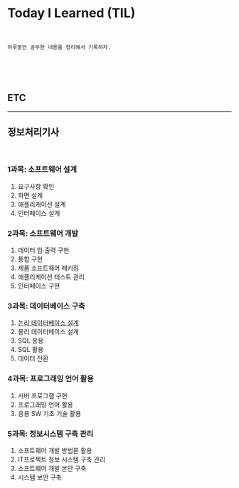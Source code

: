 # Today I Learned (TIL)

<br>

`하루동안 공부한 내용을 정리해서 기록하자. `


<br>
<br>
<br>


## ETC
---




## 정보처리기사

<br>

### 1과목: 소프트웨어 설계

1. 요구사항 확인
2. 화면 설계
3. 애플리케이션 설계
4. 인터페이스 설계



### 2과목: 소프트웨어 개발
1. 데이터 입∙출력 구현
2. 통합 구현
3. 제품 소프트웨어 패키징
4. 애플리케이션 테스트 관리
5. 인터페이스 구현



### 3과목: 데이터베이스 구축
1. [논리 데이터베이스 설계](##1.-논리-데이터베이스-설계)
2. 물리 데이터베이스 설계
3. SQL 응용
4. SQL 활용
5. 데이터 전환



### 4과목: 프로그래밍 언어 활용
1. 서버 프로그램 구현
2. 프로그래밍 언어 활용
3. 응용 SW 기초 기술 활용



### 5과목: 정보시스템 구축 관리
1. 소프트웨어 개발 방법론 활용
2. IT프로젝트 정보 시스템 구축 관리
3. 소프트웨어 개발 본안 구축
4. 시스템 보안 구축

    